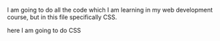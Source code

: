 I am going to do all the code which I am learning in my web development course, but in this file specifically CSS.

here I am going to do CSS

